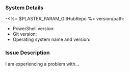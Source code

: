<!--
Check the FAQ https://github.com/<%= $PLASTER_PARAM_GitHubUserName %>/<%= $PLASTER_PARAM_GitHubRepo %>/wiki/FAQ to see if your issue is addressed there.
If not, PLEASE fill in the following details so that we can help you!
-->

### System Details

-<%= \$PLASTER_PARAM_GitHubRepo %> version/path:

- PowerShell version:
- Git version:
- Operating system name and version:

<!--
To retrieve the system details, paste the following line into PowerShell, press Enter
and then copy/paste the resulting output above.

"- <%= $PLASTER_PARAM_ModuleName %> version/path: $($m = Get-Module <%= $PLASTER_PARAM_ModuleName %>; '{0} {1} {2}' -f $m.Version,$m.PrivateData.PSData.Prerelease,$m.ModuleBase.Replace($HOME,'~'))`n- PowerShell version: $($PSVersionTable.PSVersion)`n- $(
git --version)`n- OS: $([System.Environment]::OSVersion)"
-->

### Issue Description

I am experiencing a problem with...